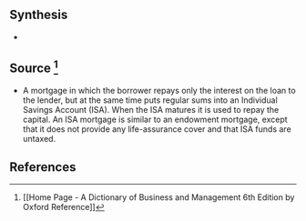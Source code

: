 ## Synthesis
- 
## Source [^1]
- A mortgage in which the borrower repays only the interest on the loan to the lender, but at the same time puts regular sums into an Individual Savings Account (ISA). When the ISA matures it is used to repay the capital. An ISA mortgage is similar to an endowment mortgage, except that it does not provide any life-assurance cover and that ISA funds are untaxed.
## References

[^1]: [[Home Page - A Dictionary of Business and Management 6th Edition by Oxford Reference]]